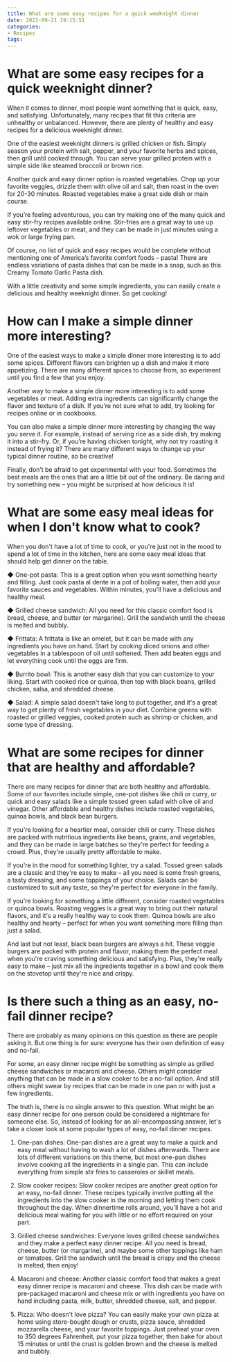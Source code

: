 ```yaml
---
title: What are some easy recipes for a quick weeknight dinner
date: 2022-09-21 19:15:51
categories:
- Recipes
tags:
---
```



#  What are some easy recipes for a quick weeknight dinner?

When it comes to dinner, most people want something that is quick, easy, and satisfying. Unfortunately, many recipes that fit this criteria are unhealthy or unbalanced. However, there are plenty of healthy and easy recipes for a delicious weeknight dinner.

One of the easiest weeknight dinners is grilled chicken or fish. Simply season your protein with salt, pepper, and your favorite herbs and spices, then grill until cooked through. You can serve your grilled protein with a simple side like steamed broccoli or brown rice.

Another quick and easy dinner option is roasted vegetables. Chop up your favorite veggies, drizzle them with olive oil and salt, then roast in the oven for 20-30 minutes. Roasted vegetables make a great side dish or main course.

If you’re feeling adventurous, you can try making one of the many quick and easy stir-fry recipes available online. Stir-fries are a great way to use up leftover vegetables or meat, and they can be made in just minutes using a wok or large frying pan.

Of course, no list of quick and easy recipes would be complete without mentioning one of America’s favorite comfort foods – pasta! There are endless variations of pasta dishes that can be made in a snap, such as this Creamy Tomato Garlic Pasta dish.

With a little creativity and some simple ingredients, you can easily create a delicious and healthy weeknight dinner. So get cooking!

#  How can I make a simple dinner more interesting?

One of the easiest ways to make a simple dinner more interesting is to add some spices. Different flavors can brighten up a dish and make it more appetizing. There are many different spices to choose from, so experiment until you find a few that you enjoy.

Another way to make a simple dinner more interesting is to add some vegetables or meat. Adding extra ingredients can significantly change the flavor and texture of a dish. If you’re not sure what to add, try looking for recipes online or in cookbooks.

You can also make a simple dinner more interesting by changing the way you serve it. For example, instead of serving rice as a side dish, try making it into a stir-fry. Or, if you’re having chicken tonight, why not try roasting it instead of frying it? There are many different ways to change up your typical dinner routine, so be creative!

Finally, don’t be afraid to get experimental with your food. Sometimes the best meals are the ones that are a little bit out of the ordinary. Be daring and try something new – you might be surprised at how delicious it is!

#  What are some easy meal ideas for when I don't know what to cook?

When you don't have a lot of time to cook, or you're just not in the mood to spend a lot of time in the kitchen, here are some easy meal ideas that should help get dinner on the table.

◆ One-pot pasta: This is a great option when you want something hearty and filling. Just cook pasta al dente in a pot of boiling water, then add your favorite sauces and vegetables. Within minutes, you'll have a delicious and healthy meal.

◆ Grilled cheese sandwich: All you need for this classic comfort food is bread, cheese, and butter (or margarine). Grill the sandwich until the cheese is melted and bubbly.

◆ Frittata: A frittata is like an omelet, but it can be made with any ingredients you have on hand. Start by cooking diced onions and other vegetables in a tablespoon of oil until softened. Then add beaten eggs and let everything cook until the eggs are firm.

◆ Burrito bowl: This is another easy dish that you can customize to your liking. Start with cooked rice or quinoa, then top with black beans, grilled chicken, salsa, and shredded cheese.

◆ Salad: A simple salad doesn't take long to put together, and it's a great way to get plenty of fresh vegetables in your diet. Combine greens with roasted or grilled veggies, cooked protein such as shrimp or chicken, and some type of dressing.

#  What are some recipes for dinner that are healthy and affordable?

There are many recipes for dinner that are both healthy and affordable. Some of our favorites include simple, one-pot dishes like chili or curry, or quick and easy salads like a simple tossed green salad with olive oil and vinegar. Other affordable and healthy dishes include roasted vegetables, quinoa bowls, and black bean burgers.

If you're looking for a heartier meal, consider chili or curry. These dishes are packed with nutritious ingredients like beans, grains, and vegetables, and they can be made in large batches so they're perfect for feeding a crowd. Plus, they're usually pretty affordable to make.

If you're in the mood for something lighter, try a salad. Tossed green salads are a classic and they're easy to make – all you need is some fresh greens, a tasty dressing, and some toppings of your choice. Salads can be customized to suit any taste, so they're perfect for everyone in the family.

If you're looking for something a little different, consider roasted vegetables or quinoa bowls. Roasting veggies is a great way to bring out their natural flavors, and it's a really healthy way to cook them. Quinoa bowls are also healthy and hearty – perfect for when you want something more filling than just a salad.

And last but not least, black bean burgers are always a hit. These veggie burgers are packed with protein and flavor, making them the perfect meal when you're craving something delicious and satisfying. Plus, they're really easy to make – just mix all the ingredients together in a bowl and cook them on the stovetop until they're nice and crispy.

#  Is there such a thing as an easy, no-fail dinner recipe?

There are probably as many opinions on this question as there are people asking it. But one thing is for sure: everyone has their own definition of easy and no-fail.

For some, an easy dinner recipe might be something as simple as grilled cheese sandwiches or macaroni and cheese. Others might consider anything that can be made in a slow cooker to be a no-fail option. And still others might swear by recipes that can be made in one pan or with just a few ingredients.

The truth is, there is no single answer to this question. What might be an easy dinner recipe for one person could be considered a nightmare for someone else. So, instead of looking for an all-encompassing answer, let's take a closer look at some popular types of easy, no-fail dinner recipes.

1. One-pan dishes: One-pan dishes are a great way to make a quick and easy meal without having to wash a lot of dishes afterwards. There are lots of different variations on this theme, but most one-pan dishes involve cooking all the ingredients in a single pan. This can include everything from simple stir fries to casseroles or skillet meals.

2. Slow cooker recipes: Slow cooker recipes are another great option for an easy, no-fail dinner. These recipes typically involve putting all the ingredients into the slow cooker in the morning and letting them cook throughout the day. When dinnertime rolls around, you'll have a hot and delicious meal waiting for you with little or no effort required on your part.

3. Grilled cheese sandwiches: Everyone loves grilled cheese sandwiches and they make a perfect easy dinner recipe. All you need is bread, cheese, butter (or margarine), and maybe some other toppings like ham or tomatoes. Grill the sandwich until the bread is crispy and the cheese is melted, then enjoy!

4. Macaroni and cheese: Another classic comfort food that makes a great easy dinner recipe is macaroni and cheese. This dish can be made with pre-packaged macaroni and cheese mix or with ingredients you have on hand including pasta, milk, butter, shredded cheese, salt, and pepper.

5. Pizza: Who doesn't love pizza? You can easily make your own pizza at home using store-bought dough or crusts, pizza sauce, shredded mozzarella cheese, and your favorite toppings. Just preheat your oven to 350 degrees Fahrenheit, put your pizza together, then bake for about 15 minutes or until the crust is golden brown and the cheese is melted and bubbly.